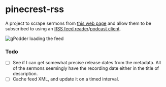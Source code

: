 # pinecrest-rss

A project to scrape sermons from [this web page](https://www.pinecrestbaptistcharleston.org/from-the-pulpit) and allow them to be subscribed to using an [RSS feed reader](https://wiki.archlinux.org/title/list_of_applications#News,_RSS,_and_blogs)/[podcast client](https://wiki.archlinux.org/title/list_of_applications#Podcast_clients).

![gPodder loading the feed](https://user-images.githubusercontent.com/44626690/200210169-aab49826-b6a8-4e72-8879-4e17fd0bc5cf.png)

### Todo
 -[ ] See if I can get somewhat precise release dates from the metadata. All of the sermons seemingly have the recording date either in the title of description.
 -[ ] Cache feed XML, and update it on a timed interval.
